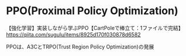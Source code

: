 # PPO(Proximal Policy Optimization) 

【強化学習】実装しながら学ぶPPO【CartPoleで棒立て：1ファイルで完結】
https://qiita.com/sugulu/items/8925d170f030878d6582

PPOは、A3CとTRPO(Trust Region Policy Optimization)の発展
